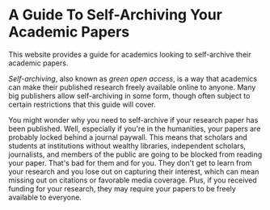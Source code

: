 # A Guide To Self-Archiving Your Academic Papers

This website provides a guide for academics looking to self-archive their academic papers.

*Self-archiving*, also known as *green open access*, is a way that academics can make their published research freely available online to anyone. Many big publishers allow self-archiving in some form, though often subject to certain restrictions that this guide will cover.

You might wonder why you need to self-archive if your research paper has been published. Well, especially if you're in the humanities, your papers are probably locked behind a journal paywall. This means that scholars and students at institutions without wealthy libraries, independent scholars, journalists, and members of the public are going to be blocked from reading your paper. That's bad for them and for you. They don't get to learn from your research and you lose out on capturing their interest, which can mean missing out on citations or favorable media coverage. Plus, if you received funding for your research, they may require your papers to be freely available to everyone.
